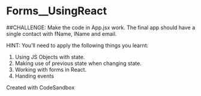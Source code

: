 # Forms__UsingReact
##CHALLENGE: Make the code in App.jsx work.
The final app should have a single contact
with fName, lName and email.

HINT: You'll need to apply the following things you learnt:
1. Using JS Objects with state.
2. Making use of previous state when changing state.
3. Working with forms in React.
4. Handing events

Created with CodeSandbox

